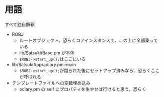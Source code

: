 # 用語

すべて独自解釈

-   ROBJ
    -   ルートオブジェクト。恐らくコアインスタンスで、この上に全部乗っている
    -   lib/Satsuki/Base.pm が本体
    -   `$ROBJ->start_up();`はここにいる
-   lib/SatsukiApp/adiary.pm::main
    -   `$ROBJ->start_up();`が蹴られた後にセットアップ済みなら、恐らくここが呼ばれる
-   テンプレートファイルへの変数埋め込み
    -   adiary.pm の self にプロパティを生やせば行けると思う。恐らく
